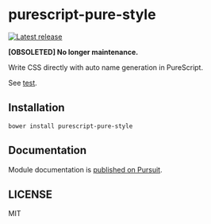 # purescript-pure-style

[![Latest release](http://img.shields.io/github/release/oreshinya/purescript-pure-style.svg)](https://github.com/oreshinya/purescript-pure-style/releases)

**[OBSOLETED] No longer maintenance.**

Write CSS directly with auto name generation in PureScript.

See [test](https://github.com/oreshinya/purescript-pure-style/blob/master/test/Main.purs).

## Installation

```
bower install purescript-pure-style
```

## Documentation

Module documentation is [published on Pursuit](http://pursuit.purescript.org/packages/purescript-pure-style).

## LICENSE

MIT
